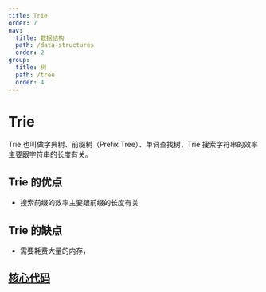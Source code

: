 ```yaml
---
title: Trie
order: 7
nav:
  title: 数据结构
  path: /data-structures
  order: 2
group:
  title: 树
  path: /tree
  order: 4
---
```


# Trie

Trie 也叫做字典树、前缀树（Prefix Tree）、单词查找树，Trie 搜索字符串的效率主要跟字符串的长度有关。

## Trie 的优点

- 搜索前缀的效率主要跟前缀的长度有关

## Trie 的缺点

- 需要耗费大量的内存，

## [核心代码](https://gitee.com/bestlyg/bestlyg/tree/master/packages/data-structures/src/tree/trie.ts)
